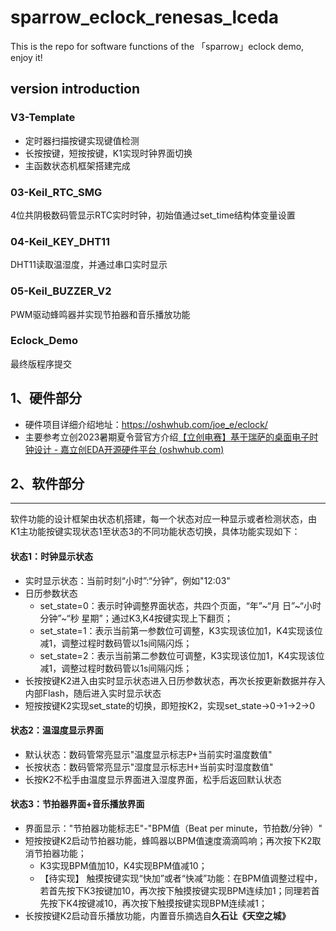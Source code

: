 # sparrow_eclock_renesas_lceda
This is the repo for software functions of the 「sparrow」eclock demo, enjoy it!

## version introduction

### V3-Template
- 定时器扫描按键实现键值检测
- 长按按键，短按按键，K1实现时钟界面切换
- 主函数状态机框架搭建完成

### 03-Keil_RTC_SMG
4位共阴极数码管显示RTC实时时钟，初始值通过set_time结构体变量设置

### 04-Keil_KEY_DHT11
DHT11读取温湿度，并通过串口实时显示

### 05-Keil_BUZZER_V2
PWM驱动蜂鸣器并实现节拍器和音乐播放功能

### Eclock_Demo
最终版程序提交

## 1、硬件部分
- 硬件项目详细介绍地址：https://oshwhub.com/joe_e/eclock/
- 主要参考立创2023暑期夏令营官方介绍[【立创电赛】基于瑞萨的桌面电子时钟设计 - 嘉立创EDA开源硬件平台 (oshwhub.com)](https://oshwhub.com/course-examples/li-chuang-dian-sai-ji-yu-rui-sa-de-zhuo-mian-dian-zi-shi-zhong-she-ji)

## 2、软件部分

------

软件功能的设计框架由状态机搭建，每一个状态对应一种显示或者检测状态，由K1主功能按键实现状态1至状态3的不同功能状态切换，具体功能实现如下：

#### 状态1：时钟显示状态

- 实时显示状态：当前时刻“小时”:“分钟”，例如"12:03"
- 日历参数状态
  - set_state=0：表示时钟调整界面状态，共四个页面，“年”~“月 日”~“小时 分钟”~“秒 星期”；通过K3,K4按键实现上下翻页；
  - set_state=1：表示当前第一参数位可调整，K3实现该位加1，K4实现该位减1，调整过程时数码管以1s间隔闪烁；
  - set_state=2：表示当前第二参数位可调整，K3实现该位加1，K4实现该位减1，调整过程时数码管以1s间隔闪烁；
- 长按按键K2进入由实时显示状态进入日历参数状态，再次长按更新数据并存入内部Flash，随后进入实时显示状态
- 短按按键K2实现set_state的切换，即短按K2，实现set_state->0->1->2->0

####  状态2：温湿度显示界面

- 默认状态：数码管常亮显示"温度显示标志P+当前实时温度数值"
- 长按状态：数码管常亮显示"湿度显示标志H+当前实时湿度数值"
- 长按K2不松手由温度显示界面进入湿度界面，松手后返回默认状态

#### 状态3：节拍器界面+音乐播放界面

- 界面显示："节拍器功能标志E"-"BPM值（Beat per minute，节拍数/分钟）"
- 短按按键K2启动节拍器功能，蜂鸣器以BPM值速度滴滴鸣响；再次按下K2取消节拍器功能；
  - K3实现BPM值加10，K4实现BPM值减10；
  - 【待实现】  触摸按键实现“快加”或者“快减”功能：在BPM值调整过程中，若首先按下K3按键加10，再次按下触摸按键实现BPM连续加1；同理若首先按下K4按键减10，再次按下触摸按键实现BPM连续减1；
- 长按按键K2启动音乐播放功能，内置音乐摘选自**久石让《天空之城》**

